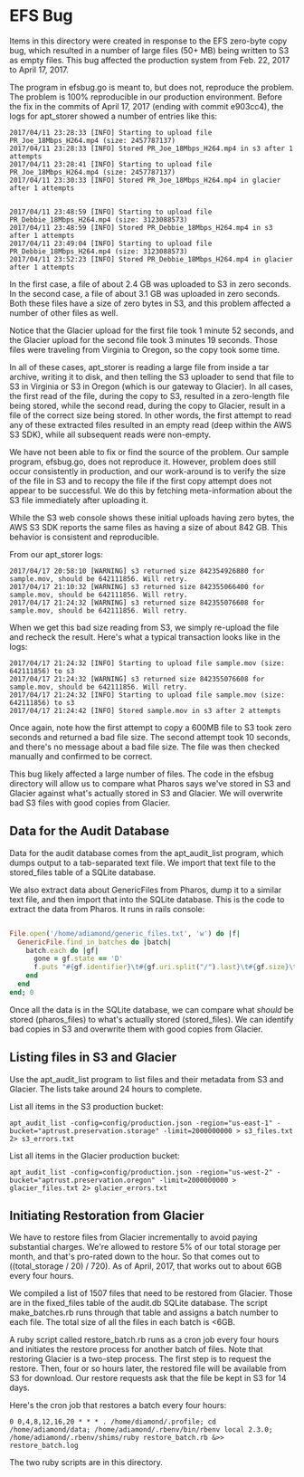 # EFS Bug

Items in this directory were created in response to the EFS zero-byte copy bug,
which resulted in a number of large files (50+ MB) being written to S3 as
empty files. This bug affected the production system from Feb. 22, 2017 to
April 17, 2017.

The program in efsbug.go is meant to, but does not, reproduce the problem. The
problem is 100% reproducible in our production environment. Before the fix in
the commits of April 17, 2017 (ending with commit e903cc4), the logs for
apt_storer showed a number of entries like this:

```
2017/04/11 23:28:33 [INFO] Starting to upload file PR_Joe_18Mbps_H264.mp4 (size: 2457787137)
2017/04/11 23:28:33 [INFO] Stored PR_Joe_18Mbps_H264.mp4 in s3 after 1 attempts
2017/04/11 23:28:41 [INFO] Starting to upload file PR_Joe_18Mbps_H264.mp4 (size: 2457787137)
2017/04/11 23:30:33 [INFO] Stored PR_Joe_18Mbps_H264.mp4 in glacier after 1 attempts


2017/04/11 23:48:59 [INFO] Starting to upload file PR_Debbie_18Mbps_H264.mp4 (size: 3123088573)
2017/04/11 23:48:59 [INFO] Stored PR_Debbie_18Mbps_H264.mp4 in s3 after 1 attempts
2017/04/11 23:49:04 [INFO] Starting to upload file PR_Debbie_18Mbps_H264.mp4 (size: 3123088573)
2017/04/11 23:52:23 [INFO] Stored PR_Debbie_18Mbps_H264.mp4 in glacier after 1 attempts

```

In the first case, a file of about 2.4 GB was uploaded to S3 in zero seconds.
In the second case, a file of about 3.1 GB was uploaded in zero seconds.
Both these files have a size of zero bytes in S3, and this problem affected
a number of other files as well.

Notice that the Glacier upload for the first file took 1 minute 52 seconds, and
the Glacier upload for the second file took 3 minutes 19 seconds. Those files
were traveling from Virginia to Oregon, so the copy took some time.

In all of these cases, apt_storer is reading a large file from inside a tar
archive, writing it to disk, and then telling the S3 uploader to send that
file to S3 in Virginia or S3 in Oregon (which is our gateway to Glacier). In
all cases, the first read of the file, during the copy to S3, resulted in a
zero-length file being stored, while the second read, during the copy to
Glacier, result in a file of the correct size being stored. In other words,
the first attempt to read any of these extracted files resulted in an empty
read (deep within the AWS S3 SDK), while all subsequent reads were non-empty.

We have not been able to fix or find the source of the problem. Our sample
program, efsbug.go, does not reproduce it. However, problem does still
occur consistently in production, and our work-around is to verify the size
of the file in S3 and to recopy the file if the first copy attempt does not
appear to be successful. We do this by fetching meta-information about the
S3 file immediately after uploading it.

While the S3 web console shows these initial uploads having zero bytes,
the AWS S3 SDK reports the same files as having a size of about 842 GB.
This behavior is consistent and reproducible.

From our apt_storer logs:

```
2017/04/17 20:58:10 [WARNING] s3 returned size 842354926880 for sample.mov, should be 642111856. Will retry.
2017/04/17 21:10:32 [WARNING] s3 returned size 842355066400 for sample.mov, should be 642111856. Will retry.
2017/04/17 21:24:32 [WARNING] s3 returned size 842355076608 for sample.mov, should be 642111856. Will retry.

```

When we get this bad size reading from S3, we simply re-upload the file and
recheck the result. Here's what a typical transaction looks like in the logs:

```
2017/04/17 21:24:32 [INFO] Starting to upload file sample.mov (size: 642111856) to s3
2017/04/17 21:24:32 [WARNING] s3 returned size 842355076608 for sample.mov, should be 642111856. Will retry.
2017/04/17 21:24:32 [INFO] Starting to upload file sample.mov (size: 642111856) to s3
2017/04/17 21:24:42 [INFO] Stored sample.mov in s3 after 2 attempts

```

Once again, note how the first attempt to copy a 600MB file to S3 took zero
seconds and returned a bad file size. The second attempt took 10 seconds, and
there's no message about a bad file size. The file was then checked manually
and confirmed to be correct.

This bug likely affected a large number of files. The code in the efsbug
directory will allow us to compare what Pharos says we've stored in S3
and Glacier against what's actually stored in S3 and Glacier. We will
overwrite bad S3 files with good copies from Glacier.

## Data for the Audit Database

Data for the audit database comes from the apt_audit_list program, which
dumps output to a tab-separated text file. We import that text file to the
stored_files table of a SQLite database.

We also extract data about GenericFiles from Pharos, dump it to a similar
text file, and then import that into the SQLite database. This is the code
to extract the data from Pharos. It runs in rails console:

```ruby

File.open('/home/adiamond/generic_files.txt', 'w') do |f|
  GenericFile.find_in_batches do |batch|
	batch.each do |gf|
	  gone = gf.state == 'D'
	  f.puts "#{gf.identifier}\t#{gf.uri.split("/").last}\t#{gf.size}\t#{gone}\t#{gf.created_at}\t#{gf.updated_at}"
	end
  end
end; 0

```

Once all the data is in the SQLite database, we can compare what *should* be
stored (pharos_files) to what's actually stored (stored_files). We can identify
bad copies in S3 and overwrite them with good copies from Glacier.

## Listing files in S3 and Glacier

Use the apt_audit_list program to list files and their metadata from S3 and
Glacier. The lists take around 24 hours to complete.

List all items in the S3 production bucket:

`apt_audit_list -config=config/production.json -region="us-east-1" -bucket="aptrust.preservation.storage" -limit=2000000000 > s3_files.txt 2> s3_errors.txt`


List all items in the Glacier production bucket:

`apt_audit_list -config=config/production.json -region="us-west-2" -bucket="aptrust.preservation.oregon" -limit=2000000000 > glacier_files.txt 2> glacier_errors.txt`

## Initiating Restoration from Glacier

We have to restore files from Glacier incrementally to avoid paying
substantial charges. We're allowed to restore 5% of our total storage per
month, and that's pro-rated down to the hour. So that comes out to
((total_storage / 20) / 720). As of April, 2017, that works out to about 6GB
every four hours.

We compiled a list of 1507 files that need to be restored from Glacier.
Those are in the fixed_files table of the audit.db SQLite database. The script
make_batches.rb runs through that table and assigns a batch number to each
file. The total size of all the files in each batch is <6GB.

A ruby script called restore_batch.rb runs as a cron job every four hours and
initiates the restore process for another batch of files. Note that restoring
Glacier is a two-step process. The first step is to request the restore. Then,
four or so hours later, the restored file will be available from S3 for
download. Our restore requests ask that the file be kept in S3 for 14 days.

Here's the cron job that restores a batch every four hours:

`0 0,4,8,12,16,20 * * * . /home/diamond/.profile; cd /home/adiamond/data; /home/adiamond/.rbenv/bin/rbenv local 2.3.0; /home/adiamond/.rbenv/shims/ruby restore_batch.rb &>> restore_batch.log`

The two ruby scripts are in this directory.
